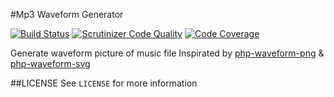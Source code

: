 #Mp3 Waveform Generator

[![Build Status](https://travis-ci.org/mhor/php-waveform-generator.svg?branch=master)](https://travis-ci.org/mhor/php-waveform-generator) [![Scrutinizer Code Quality](https://scrutinizer-ci.com/g/mhor/php-waveform-generator/badges/quality-score.png?b=master)](https://scrutinizer-ci.com/g/mhor/php-waveform-generator/?branch=master) [![Code Coverage](https://scrutinizer-ci.com/g/mhor/php-waveform-generator/badges/coverage.png?b=master)](https://scrutinizer-ci.com/g/mhor/php-waveform-generator/?branch=master)

Generate waveform picture of music file
Inspirated by [php-waveform-png](https://github.com/afreiday/php-waveform-png) & [php-waveform-svg](https://github.com/afreiday/php-waveform-svg)

##LICENSE
See `LICENSE` for more information
